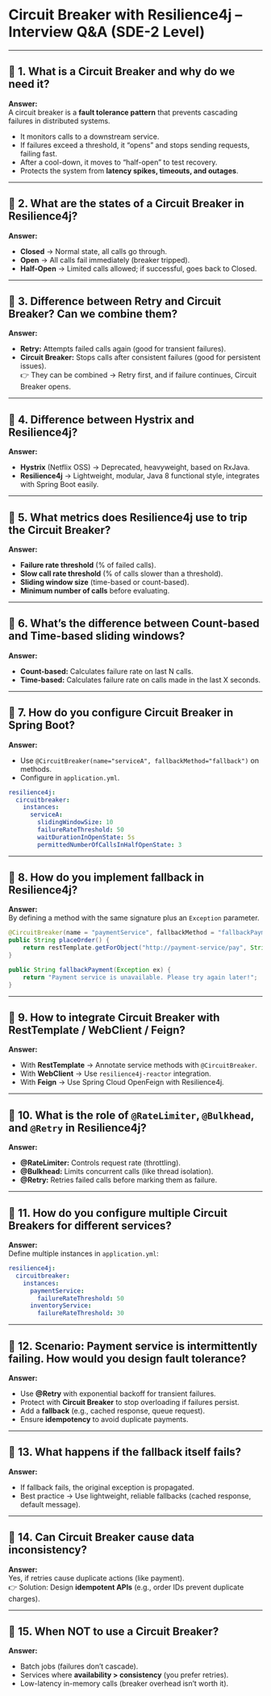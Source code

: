 
# Circuit Breaker with Resilience4j – Interview Q&A (SDE-2 Level)

---

## 🔹 1. What is a Circuit Breaker and why do we need it?
**Answer:**  
A circuit breaker is a **fault tolerance pattern** that prevents cascading failures in distributed systems.  
- It monitors calls to a downstream service.  
- If failures exceed a threshold, it “opens” and stops sending requests, failing fast.  
- After a cool-down, it moves to “half-open” to test recovery.  
- Protects the system from **latency spikes, timeouts, and outages**.  

---

## 🔹 2. What are the states of a Circuit Breaker in Resilience4j?
**Answer:**  
- **Closed** → Normal state, all calls go through.  
- **Open** → All calls fail immediately (breaker tripped).  
- **Half-Open** → Limited calls allowed; if successful, goes back to Closed.  

---

## 🔹 3. Difference between Retry and Circuit Breaker? Can we combine them?
**Answer:**  
- **Retry:** Attempts failed calls again (good for transient failures).  
- **Circuit Breaker:** Stops calls after consistent failures (good for persistent issues).  
👉 They can be combined → Retry first, and if failure continues, Circuit Breaker opens.  

---

## 🔹 4. Difference between Hystrix and Resilience4j?
**Answer:**  
- **Hystrix** (Netflix OSS) → Deprecated, heavyweight, based on RxJava.  
- **Resilience4j** → Lightweight, modular, Java 8 functional style, integrates with Spring Boot easily.  

---

## 🔹 5. What metrics does Resilience4j use to trip the Circuit Breaker?
**Answer:**  
- **Failure rate threshold** (% of failed calls).  
- **Slow call rate threshold** (% of calls slower than a threshold).  
- **Sliding window size** (time-based or count-based).  
- **Minimum number of calls** before evaluating.  

---

## 🔹 6. What’s the difference between Count-based and Time-based sliding windows?
**Answer:**  
- **Count-based:** Calculates failure rate on last N calls.  
- **Time-based:** Calculates failure rate on calls made in the last X seconds.  

---

## 🔹 7. How do you configure Circuit Breaker in Spring Boot?
**Answer:**  
- Use `@CircuitBreaker(name="serviceA", fallbackMethod="fallback")` on methods.  
- Configure in `application.yml`.  

```yaml
resilience4j:
  circuitbreaker:
    instances:
      serviceA:
        slidingWindowSize: 10
        failureRateThreshold: 50
        waitDurationInOpenState: 5s
        permittedNumberOfCallsInHalfOpenState: 3
```

---

## 🔹 8. How do you implement fallback in Resilience4j?
**Answer:**  
By defining a method with the same signature plus an `Exception` parameter.  

```java
@CircuitBreaker(name = "paymentService", fallbackMethod = "fallbackPayment")
public String placeOrder() {
    return restTemplate.getForObject("http://payment-service/pay", String.class);
}

public String fallbackPayment(Exception ex) {
    return "Payment service is unavailable. Please try again later!";
}
```

---

## 🔹 9. How to integrate Circuit Breaker with RestTemplate / WebClient / Feign?
**Answer:**  
- With **RestTemplate** → Annotate service methods with `@CircuitBreaker`.  
- With **WebClient** → Use `resilience4j-reactor` integration.  
- With **Feign** → Use Spring Cloud OpenFeign with Resilience4j.  

---

## 🔹 10. What is the role of `@RateLimiter`, `@Bulkhead`, and `@Retry` in Resilience4j?
**Answer:**  
- **@RateLimiter:** Controls request rate (throttling).  
- **@Bulkhead:** Limits concurrent calls (like thread isolation).  
- **@Retry:** Retries failed calls before marking them as failure.  

---

## 🔹 11. How do you configure multiple Circuit Breakers for different services?
**Answer:**  
Define multiple instances in `application.yml`:  

```yaml
resilience4j:
  circuitbreaker:
    instances:
      paymentService:
        failureRateThreshold: 50
      inventoryService:
        failureRateThreshold: 30
```

---

## 🔹 12. Scenario: Payment service is intermittently failing. How would you design fault tolerance?
**Answer:**  
- Use **@Retry** with exponential backoff for transient failures.  
- Protect with **Circuit Breaker** to stop overloading if failures persist.  
- Add a **fallback** (e.g., cached response, queue request).  
- Ensure **idempotency** to avoid duplicate payments.  

---

## 🔹 13. What happens if the fallback itself fails?
**Answer:**  
- If fallback fails, the original exception is propagated.  
- Best practice → Use lightweight, reliable fallbacks (cached response, default message).  

---

## 🔹 14. Can Circuit Breaker cause data inconsistency?
**Answer:**  
Yes, if retries cause duplicate actions (like payment).  
👉 Solution: Design **idempotent APIs** (e.g., order IDs prevent duplicate charges).  

---

## 🔹 15. When NOT to use a Circuit Breaker?
**Answer:**  
- Batch jobs (failures don’t cascade).  
- Services where **availability > consistency** (you prefer retries).  
- Low-latency in-memory calls (breaker overhead isn’t worth it).  




